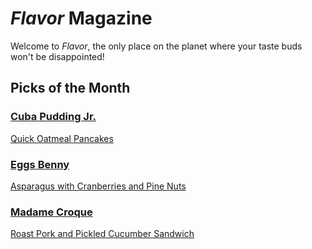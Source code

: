 # _Flavor_ Magazine

Welcome to _Flavor_, the only place on the planet where your taste buds won't be disappointed!



## Picks of the Month

### [Cuba Pudding Jr.](writer/cuba-pudding-jr.md)

[Quick Oatmeal Pancakes](recipe/feb/quick-oatmeal.md)

### [Eggs Benny](writer/eggs-benny.md)

[Asparagus with Cranberries and Pine Nuts](recipe/feb/asparagus.cranberrie.md)

### [Madame Croque](writer/madame-croque.md)

[Roast Pork and Pickled Cucumber Sandwich](recipe/feb/roast-pork-sandwich.md)

